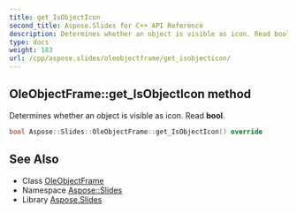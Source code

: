 ```yaml
---
title: get_IsObjectIcon
second_title: Aspose.Slides for C++ API Reference
description: Determines whether an object is visible as icon. Read bool.
type: docs
weight: 183
url: /cpp/aspose.slides/oleobjectframe/get_isobjecticon/
---
```

## OleObjectFrame::get_IsObjectIcon method


Determines whether an object is visible as icon. Read **bool**.

```cpp
bool Aspose::Slides::OleObjectFrame::get_IsObjectIcon() override
```

## See Also

* Class [OleObjectFrame](../)
* Namespace [Aspose::Slides](../../)
* Library [Aspose.Slides](../../../)
